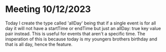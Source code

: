 # Meeting 10/12/2023

Today I create the type called 'allDay' being that if a single event is for all day it will not have a startTime or endTime but just an allDay: true key value pair instead. This is useful for events that aren't a specific time. The insperation of this is because today is my youngers brothers birthday and that is all day, hence the feature.
